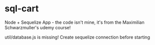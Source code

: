 # sql-cart
Node + Sequelize App - the code isn't mine, it's from the Maximilian Schwarzmuller's udemy course!

util/database.js is missing! Create sequelize connection before starting
